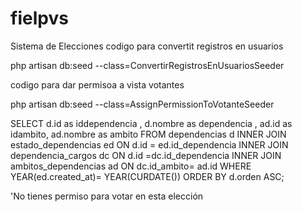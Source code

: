 # fielpvs
 Sistema de Elecciones
codigo para convertit registros en usuarios 

php artisan db:seed --class=ConvertirRegistrosEnUsuariosSeeder


codigo para dar permisoa a vista votantes



php artisan db:seed --class=AssignPermissionToVotanteSeeder


SELECT d.id as iddependencia , d.nombre as dependencia , ad.id as idambito, ad.nombre as ambito FROM dependencias d INNER JOIN estado_dependencias ed ON d.id = ed.id_dependencia INNER JOIN dependencia_cargos dc ON d.id =dc.id_dependencia INNER JOIN ambitos_dependencias ad ON dc.id_ambito= ad.id WHERE YEAR(ed.created_at)= YEAR(CURDATE())   ORDER BY d.orden ASC; 


'No tienes permiso para votar en esta elección